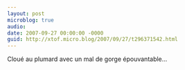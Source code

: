 ```yaml
---
layout: post
microblog: true
audio: 
date: 2007-09-27 00:00:00 -0000
guid: http://xtof.micro.blog/2007/09/27/t296371542.html
---
```

Cloué au plumard avec un mal de gorge épouvantable...
